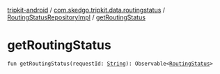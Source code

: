 [tripkit-android](../../index.md) / [com.skedgo.tripkit.data.routingstatus](../index.md) / [RoutingStatusRepositoryImpl](index.md) / [getRoutingStatus](./get-routing-status.md)

# getRoutingStatus

`fun getRoutingStatus(requestId: `[`String`](https://kotlinlang.org/api/latest/jvm/stdlib/kotlin/-string/index.html)`): Observable<`[`RoutingStatus`](../../skedgo.tripkit.routingstatus/-routing-status/index.md)`>`